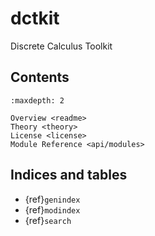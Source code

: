 # dctkit

Discrete Calculus Toolkit

## Contents

```{toctree}
:maxdepth: 2

Overview <readme>
Theory <theory>
License <license>
Module Reference <api/modules>
```

## Indices and tables

* {ref}`genindex`
* {ref}`modindex`
* {ref}`search`

